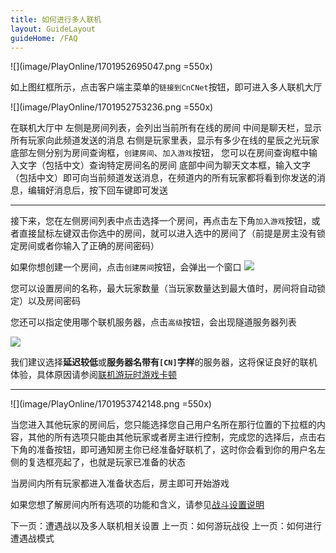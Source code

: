 ```yaml
---
title: 如何进行多人联机
layout: GuideLayout
guideHome: /FAQ
---
```


![](image/PlayOnline/1701952695047.png =550x)

如上图红框所示，点击客户端主菜单的`链接到CnCNet`按钮，即可进入多人联机大厅

![](image/PlayOnline/1701952753236.png =550x)

在联机大厅中
左侧是房间列表，会列出当前所有在线的房间
中间是聊天栏，显示所有玩家向此频道发送的消息
右侧是玩家里表，显示有多少在线的星辰之光玩家
底部左侧分别为房间查询框，`创建房间`、`加入游戏`按钮，
您可以在房间查询框中输入文字（包括中文）查询特定房间名的房间
底部中间为聊天文本框，输入文字（包括中文）即可向当前频道发送消息，在频道内的所有玩家都将看到你发送的消息，编辑好消息后，按下回车键即可发送

---

接下来，您在左侧房间列表中点击选择一个房间，再点击左下角`加入游戏`按钮，或者直接鼠标左键双击你选中的房间，就可以进入选中的房间了（前提是房主没有锁定房间或者你输入了正确的房间密码）

如果你想创建一个房间，点击`创建房间`按钮，会弹出一个窗口
![](image/PlayOnline/1701953245417.png)

您可以设置房间的名称，最大玩家数量（当玩家数量达到最大值时，房间将自动锁定）以及房间密码

您还可以指定使用哪个联机服务器，点击`高级`按钮，会出现隧道服务器列表

![](image/PlayOnline/1701953390851.png)

我们建议选择**延迟较低**或**服务器名带有`[CN]`字样**的服务器，这将保证良好的联机体验，具体原因请参阅[联机游玩时游戏卡顿](../Problem/Slow/Online/Network)

---

![](image/PlayOnline/1701953742148.png =550x)

当您进入其他玩家的房间后，您只能选择您自己用户名所在那行位置的下拉框的内容，其他的所有选项只能由其他玩家或者房主进行控制，完成您的选择后，点击右下角的准备按钮，即可通知房主你已经准备好联机了，这时你会看到你的用户名左侧的复选框亮起了，也就是玩家已准备的状态

当房间内所有玩家都进入准备状态后，房主即可开始游戏

如果您想了解房间内所有选项的功能和含义，请参见[战斗设置说明](BattleSetting)

<GuideButton to="/FAQ/QuickStart/BattleSetting">下一页：遭遇战以及多人联机相关设置</GuideButton>
<GuideButton to="/FAQ/QuickStart/PlayMission">上一页：如何游玩战役</GuideButton>
<GuideButton to="/FAQ/QuickStart/PlaySkirmish">上一页：如何进行遭遇战模式</GuideButton>
